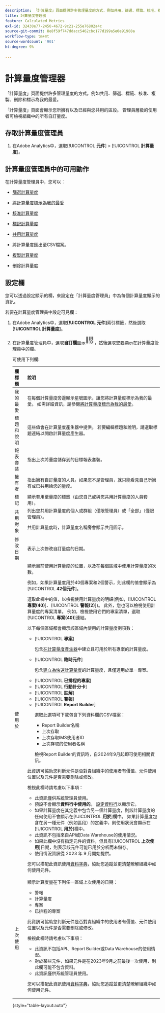 ```yaml
---
description: 「計算量度」頁面提供許多管理量度的方式，例如共用、篩選、標籤、核准、複製、刪除和標示為我的最愛。
title: 計算量度管理器
feature: Calculated Metrics
exl-id: 32430e77-2450-4672-9c21-255e76802a4c
source-git-commit: 8e8f59f747ddacc5462cbc177d199a5e0e91908a
workflow-type: tm+mt
source-wordcount: '901'
ht-degree: 9%

---
```


# 計算量度管理器

「計算量度」頁面提供許多管理量度的方式，例如共用、篩選、標籤、核准、複製、刪除和標示為我的最愛。

「計算量度」頁面會顯示您所擁有以及已經與您共用的區段。 管理員層級的使用者可檢視組織中的所有自訂量度。

<!-- add screenshot -->

## 存取計算量度管理員

1. 在Adobe Analytics中，選取&#x200B;[!UICONTROL **元件**] > [!UICONTROL **計算量度**]。

## 計算量度管理員中的可用動作

在計算量度管理員中，您可以：

* [篩選計算量度](/help/components/c-calcmetrics/c-workflow/cm-workflow/cm-filter.md)

* [將計算量度標示為我的最愛](/help/components/c-calcmetrics/c-workflow/cm-workflow/cm-favorite.md)

* [核准計算量度](/help/components/c-calcmetrics/c-workflow/cm-workflow/cm-approving.md)

* [標記計算量度](/help/components/c-calcmetrics/c-workflow/cm-workflow/cm-tagging.md)

* [共用計算量度](/help/components/c-calcmetrics/c-workflow/cm-workflow/cm-sharing.md)

* 將計算量度匯出至CSV檔案。

* [複製計算量度](/help/components/c-calcmetrics/c-workflow/cm-workflow/cm-copy.md)

* 刪除計算量度

## 設定欄

您可以透過設定顯示的欄，來設定在「計算量度管理員」中為每個計算量度顯示的資訊。

若要在計算量度管理員中設定可見欄：

1. 在Adobe Analytics中，選取&#x200B;**[!UICONTROL 元件]**&#x200B;索引標籤，然後選取&#x200B;**[!UICONTROL 計算量度]**。

1. 在計算量度管理員中，選取&#x200B;**自訂欄**&#x200B;圖示![自訂欄圖示](assets/customize-columns-icon.png)，然後選取您要顯示在計算量度管理員中的欄。

   可使用下列欄:

   | 欄標題 | 說明 |
   |---|---|
   | 我的最愛 | 在每個計算量度旁邊顯示星號圖示，讓您將計算量度標示為我的最愛。 如需詳細資訊，請參閱[將計算量度標示為我的最愛](/help/components/c-calcmetrics/c-workflow/cm-workflow/cm-favorite.md)。 |
   | 標題和說明 | 這些值會在計算量度產生器中提供。 若要編輯標題和說明，請選取標題連結以開啟計算量度產生器。 |
   | 報表套裝 | 指出上次將量度儲存到的目標報表套裝。 |
   | 擁有者 | 指出擁有自訂量度的人員。如果您不是管理員，就只能看見自己所擁有或已共用給您的量度。 |
   | 標記 | 顯示套用至量度的標籤（由您自己或與您共用計算量度的人員套用）。 |
   | 共用對象 | 列出您共用計算量度的個人或群組（僅限管理員）或「全部」（僅限管理員）。 <p>共用計算量度時，計算量度名稱旁會顯示共用圖示。</p> |
   | 修改日期 | 表示上次修改自訂量度的日期。 |
   | 使用於 | 顯示目前使用計算量度的位置，以及在每個區域中使用計算量度的次數。 <p>例如，如果計算量度用於40個專案和2個警示，則此欄的值會顯示為&#x200B;[!UICONTROL **42個元件**]。 <p>選取此欄中的值，以檢視使用計算量度的明細(例如，[!UICONTROL **專案(40)**]、[!UICONTROL **警報(2)**])。 此外，您也可以檢視使用計算量度的專案清單。 例如，檢視使用它們的專案清單，選取&#x200B;[!UICONTROL **專案(40)**]&#x200B;連結。</p><p>以下每個區域都會顯示該區域內使用的計算量度例項數：</p> <ul><li>[!UICONTROL **專案**]<p>包含[在計算量度產生器](/help/analyze/analysis-workspace/components/apply-create-metrics.md#create-calculated-metrics-for-all-projects)中建立且可用於所有專案的計算量度。</p></li><li>[!UICONTROL **臨時元件**]<p>包含[建立為快速計算量度](/help/analyze/analysis-workspace/components/apply-create-metrics.md#create-calculated-metrics-for-a-single-project)的計算量度，且僅適用於單一專案。</p></li><li>[!UICONTROL **已排程的專案**]</li><li>[!UICONTROL **行動計分卡**]</li><li>[!UICONTROL **註解**]</li><li>[!UICONTROL **警報**]</li><li>[!UICONTROL **Report Builder**]<p>選取此選項可下載包含下列資料欄的CSV檔案：</p><ul><li>Report Builder名稱</li><li>上次存取</li><li>上次存取IMS使用者ID</li><li>上次存取的使用者名稱</li></ul><p>檢視Report Builder的資訊時，自2024年9月起即可使用相關資訊。</p></li></ul><p>此資訊可協助您判斷元件是否對貴組織中的使用者有價值、元件使用位置以及元件是否需要刪除或修改。</p><p>檢視此欄時請考慮以下事項：</p><ul><li>此資訊僅供系統管理員使用。</li><li>預設不會顯示&#x200B;**資料行中使用的**。 [設定資料行](#configure-columns)以顯示它。</li><li>如果計算量度在其定義中包含另一個計算量度，則該計算量度的任何使用不會顯示在&#x200B;[!UICONTROL **用於**]&#x200B;欄中。 如果計算量度包含在另一種元件（例如區段）的定義中，則使用狀況會顯示在&#x200B;[!UICONTROL **用於**]&#x200B;欄中。</li><li>此資訊不包括來自API或Data Warehouse的使用情況。</li><li>如果此欄中沒有指定元件的資料，但具有&#x200B;[!UICONTROL **上次使用**]&#x200B;日期，則表示該元件可能已用於分析而未儲存。</li><li>使用情況資訊從 2023 年 9 月開始提供。</li></ul><p>您可以搭配此資訊使用[資料字典](/help/analyze/analysis-workspace/components/data-dictionary/data-dictionary-overview.md)，協助您追蹤並更清楚瞭解組織中如何使用元件。</p> |
   | 上次使用 | 顯示計算度量在下列任一區域上次使用的日期： <ul><li>警報</li><li>計算量度</li><li>專案</li><li>已排程的專案</li></ul> <p>此資訊可協助您判斷元件是否對貴組織中的使用者有價值、元件使用位置以及元件是否需要刪除或修改。</p><p>檢視此欄時請考慮以下事項：</p><ul><li>此資訊不包括API、Report Builder或Data Warehouse的使用情況。</li><li>對於某些元件，如果元件是在2023年9月之前最後一次使用，則此欄可能不包含資料。</li><li>此資訊僅供系統管理員使用。</li></ul><p>您可以搭配此資訊使用[資料字典](/help/analyze/analysis-workspace/components/data-dictionary/data-dictionary-overview.md)，協助您追蹤並更清楚瞭解組織中如何使用元件。 |

   {style="table-layout:auto"}
